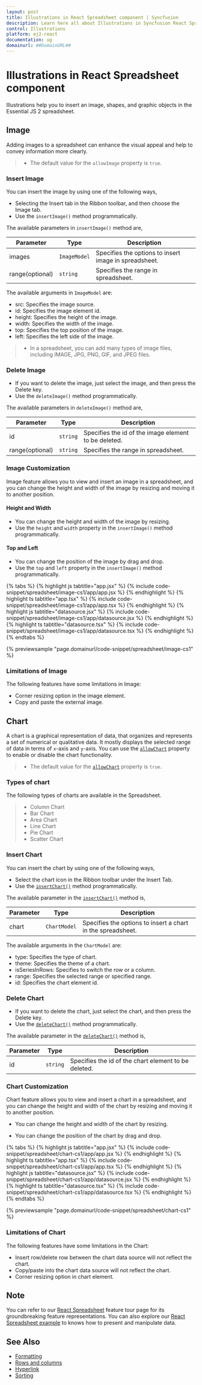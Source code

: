 ```yaml
---
layout: post
title: Illustrations in React Spreadsheet component | Syncfusion
description: Learn here all about Illustrations in Syncfusion React Spreadsheet component of Syncfusion Essential JS 2 and more.
control: Illustrations 
platform: ej2-react
documentation: ug
domainurl: ##DomainURL##
---
```


# Illustrations in React Spreadsheet component

Illustrations help you to insert an image, shapes, and graphic objects in the Essential JS 2 spreadsheet.

## Image

Adding images to a spreadsheet can enhance the visual appeal and help to convey information more clearly.

>* The default value for the `allowImage` property is `true`.

### Insert Image

You can insert the image by using one of the following ways,

* Selecting the Insert tab in the Ribbon toolbar, and then choose the Image tab.
* Use the `insertImage()` method programmatically.

The available parameters in `insertImage()` method are,

| Parameter | Type | Description |
|-----|------|----|
| images | `ImageModel` | Specifies the options to insert image in spreadsheet. |
| range(optional) | `string` | Specifies the range in spreadsheet. |

The available arguments in `ImageModel` are:

* src: Specifies the image source.
* id: Specifies the image element id.
* height: Specifies the height of the image.
* width: Specifies the width of the image.
* top: Specifies the top position of the image.
* left: Specifies the left side of the image.

>* In a spreadsheet, you can add many types of image files, including IMAGE, JPG, PNG, GIF, and JPEG files.

### Delete Image

* If you want to delete the image, just select the image, and then press the Delete key.
* Use the `deleteImage()` method programmatically.

The available parameters in `deleteImage()` method are,

| Parameter | Type | Description |
|-----|------|----|
| id | `string` | Specifies the id of the image element to be deleted. |
| range(optional) | `string` | Specifies the range in spreadsheet. |

### Image Customization

Image feature allows you to view and insert an image in a spreadsheet, and you can change the height and width of the image by resizing and moving it to another position.

#### Height and Width

* You can change the height and width of the image by resizing.
* Use the `height` and `width` property in the `insertImage()` method programmatically.

#### Top and Left

* You can change the position of the image by drag and drop.
* Use the `top` and `left` property in the `insertImage()` method programmatically.

{% tabs %}
{% highlight js tabtitle="app.jsx" %}
{% include code-snippet/spreadsheet/image-cs1/app/app.jsx %}
{% endhighlight %}
{% highlight ts tabtitle="app.tsx" %}
{% include code-snippet/spreadsheet/image-cs1/app/app.tsx %}
{% endhighlight %}
{% highlight js tabtitle="datasource.jsx" %}
{% include code-snippet/spreadsheet/image-cs1/app/datasource.jsx %}
{% endhighlight %}
{% highlight ts tabtitle="datasource.tsx" %}
{% include code-snippet/spreadsheet/image-cs1/app/datasource.tsx %}
{% endhighlight %}
{% endtabs %}

 {% previewsample "page.domainurl/code-snippet/spreadsheet/image-cs1" %}

### Limitations of Image

The following features have some limitations in Image:

* Corner resizing option in the image element.
* Copy and paste the external image.

## Chart

A chart is a graphical representation of data, that organizes and represents a set of numerical or qualitative data. It mostly displays the selected range of data in terms of `x`-axis and `y`-axis. You can use the [`allowChart`](https://ej2.syncfusion.com/react/documentation/api/spreadsheet/#allowchart) property to enable or disable the chart functionality.

>* The default value for the [`allowChart`](https://ej2.syncfusion.com/react/documentation/api/spreadsheet/#allowchart) property is `true`.

### Types of chart

The following types of charts are available in the Spreadsheet.

>* Column Chart
>* Bar Chart
>* Area Chart
>* Line Chart
>* Pie Chart
>* Scatter Chart

### Insert Chart

You can insert the chart by using one of the following ways,

* Select the chart icon in the Ribbon toolbar under the Insert Tab.
* Use the [`insertChart()`](../api/spreadsheet/#insertchart) method programmatically.

The available parameter in the [`insertChart()`](../api/spreadsheet/#insertchart) method is,

| Parameter | Type | Description |
|-----|------|----|
| chart | `ChartModel` | Specifies the options to insert a chart in the spreadsheet. |

The available arguments in the `ChartModel` are:

* type: Specifies the type of chart.
* theme: Specifies the theme of a chart.
* isSeriesInRows: Specifies to switch the row or a column.
* range: Specifies the selected range or specified range.
* id: Specifies the chart element id.

### Delete Chart

* If you want to delete the chart, just select the chart, and then press the Delete key.
* Use the [`deleteChart()`](../api/spreadsheet/#deletechart) method programmatically.

The available parameter in the [`deleteChart()`](../api/spreadsheet/#deletechart) method is,

| Parameter | Type | Description |
|-----|------|----|
| id | `string` | Specifies the id of the chart element to be deleted. |

### Chart Customization

Chart feature allows you to view and insert a chart in a spreadsheet, and you can change the height and width of the chart by resizing and moving it to another position.

* You can change the height and width of the chart by resizing.

* You can change the position of the chart by drag and drop.

{% tabs %}
{% highlight js tabtitle="app.jsx" %}
{% include code-snippet/spreadsheet/chart-cs1/app/app.jsx %}
{% endhighlight %}
{% highlight ts tabtitle="app.tsx" %}
{% include code-snippet/spreadsheet/chart-cs1/app/app.tsx %}
{% endhighlight %}
{% highlight js tabtitle="datasource.jsx" %}
{% include code-snippet/spreadsheet/chart-cs1/app/datasource.jsx %}
{% endhighlight %}
{% highlight ts tabtitle="datasource.tsx" %}
{% include code-snippet/spreadsheet/chart-cs1/app/datasource.tsx %}
{% endhighlight %}
{% endtabs %}

 {% previewsample "page.domainurl/code-snippet/spreadsheet/chart-cs1" %}

### Limitations of Chart

The following features have some limitations in the Chart:

* Insert row/delete row between the chart data source will not reflect the chart.
* Copy/paste into the chart data source will not reflect the chart.
* Corner resizing option in chart element.

## Note

You can refer to our [React Spreadsheet](https://www.syncfusion.com/react-ui-components/react-spreadsheet) feature tour page for its groundbreaking feature representations. You can also explore our [React Spreadsheet example](https://ej2.syncfusion.com/react/demos/#/material/spreadsheet/default) to knows how to present and manipulate data.

## See Also

* [Formatting](./formatting)
* [Rows and columns](./rows-and-columns)
* [Hyperlink](./link)
* [Sorting](./sort)

